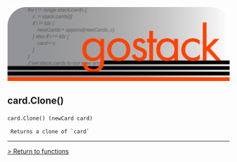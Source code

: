 ![Banner](../../media/gostack_SmallerTransparent.png)

 <h2>card.Clone()</h2>

 `card.Clone() (newCard card)`

```
 Returns a clone of `card`
```

---

 [> Return to functions](../functionsAPI.md)